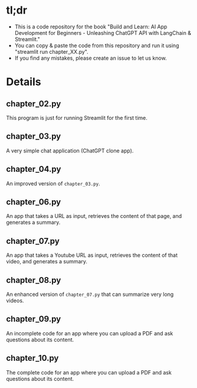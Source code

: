 # tl;dr
- This is a code repository for the book "Build and Learn: AI App Development for Beginners - Unleashing ChatGPT API with LangChain & Streamlit."
- You can copy & paste the code from this repository and run it using "streamlit run chapter_XX.py".
- If you find any mistakes, please create an issue to let us know.

# Details
## chapter_02.py
This program is just for running Streamlit for the first time.

## chapter_03.py
A very simple chat application (ChatGPT clone app).

## chapter_04.py
An improved version of `chapter_03.py`.

## chapter_06.py
An app that takes a URL as input, retrieves the content of that page, and generates a summary.

## chapter_07.py
An app that takes a Youtube URL as input, retrieves the content of that video, and generates a summary.

## chapter_08.py
An enhanced version of `chapter_07.py` that can summarize very long videos.

## chapter_09.py
An incomplete code for an app where you can upload a PDF and ask questions about its content.

## chapter_10.py
The complete code for an app where you can upload a PDF and ask questions about its content.
